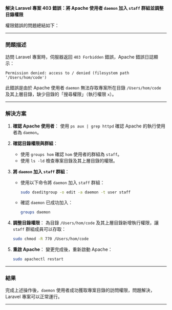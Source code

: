**解決 Laravel 專案 403 錯誤：將 Apache 使用者 `daemon` 加入 `staff` 群組並調整目錄權限**

權限錯誤的問題總結如下：

---

### 問題描述
訪問 Laravel 專案時，伺服器返回 `403 Forbidden` 錯誤，Apache 錯誤日誌顯示：
```plaintext
Permission denied: access to / denied (filesystem path '/Users/hom/code')
```
此錯誤是由於 Apache 使用者 `daemon` 無法存取專案所在目錄 `/Users/hom/code` 及其上層目錄，缺少目錄的「搜尋權限」（執行權限 `x`）。

---

### 解決方案
1. **確認 Apache 使用者**：
   使用 `ps aux | grep httpd` 確認 Apache 的執行使用者為 `daemon`。

2. **確認目錄權限與群組**：
   - 使用 `groups hom` 確認 `hom` 使用者的群組為 `staff`。
   - 使用 `ls -ld` 檢查專案目錄及其上層目錄的權限。

3. **將 `daemon` 加入 `staff` 群組**：
   - 使用以下命令將 `daemon` 加入 `staff` 群組：
     ```bash
     sudo dseditgroup -o edit -a daemon -t user staff
     ```
   - 確認 `daemon` 已成功加入：
     ```bash
     groups daemon
     ```

4. **調整目錄權限**：
   為目錄 `/Users/hom/code` 及其上層目錄新增執行權限，讓 `staff` 群組成員可以存取：
   ```bash
   sudo chmod -R 770 /Users/hom/code
   ```

5. **重啟 Apache**：
   變更完成後，重新啟動 Apache：
   ```bash
   sudo apachectl restart
   ```

---

### 結果
完成上述操作後，`daemon` 使用者成功獲取專案目錄的訪問權限，問題解決，Laravel 專案可以正常運行。

---
